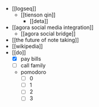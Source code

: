 - [[logseq]]
	- [[tienson qin]]
		- [[deta]]
- [[agora social media integration]]
	- [[agora social bridge]]
- [[the future of note taking]]
- [[wikipedia]]
- [[do]]
	- [x] pay bills
	- [ ] call family
	- pomodoro
		- [ ] 0
		- [ ] 1
		- [ ] 2
		- [ ] 3
